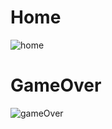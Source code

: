 # Home
![home](https://github.com/jonatasemoreira/Mario/assets/129689207/6dd09ae9-ffa9-44c9-a22c-e96034d66404)

# GameOver
![gameOver](https://github.com/jonatasemoreira/Mario/assets/129689207/3917db55-dff4-4398-8c6e-a6fcead00365)

